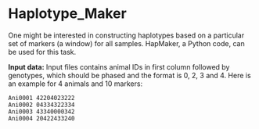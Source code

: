 # Haplotype_Maker
One might be interested in constructing haplotypes based on a particular set of markers (a window) for all samples. HapMaker, a Python code, can be used for this task.    

**Input data:**
Input files contains animal IDs in first column followed by genotypes, which should be phased and the format is 0, 2, 3 and 4. Here is an example for 4 animals and 10 markers:


```
Ani0001 42204023222
Ani0002 04334322334
Ani0003 43340000342
Ani0004 20422433240
```
